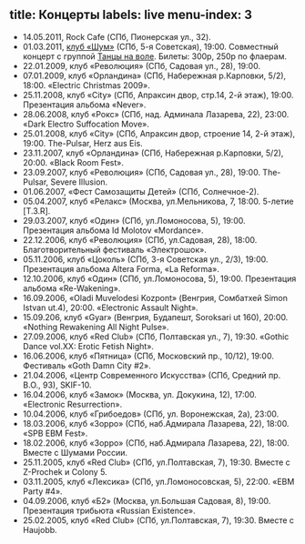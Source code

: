 title: Концерты
labels: live
menu-index: 3
---

- 14.05.2011, Rock Cafe (СПб, Пионерская ул., 32).
- 01.03.2011, [клуб «Шум»](http://shumclub.ru/) (СПб, 5-я Советская), 19:00.
  Совместный концерт с группой [Танцы на воле](http://tnv-music.com/).  Билеты:
  300р, 250р по флаерам.
- 22.01.2009, клуб «Революция» (СПб, Садовая ул., 28), 19:00.
- 07.01.2009, клуб «Орландина» (СПб, Набережная р.Карповки, 5/2), 18:00.
  «Electric Christmas 2009».
- 25.11.2008, клуб «City» (СПб, Апраксин двор, стр.14, 2-й этаж), 19:00.
  Презентация альбома «Never».
- 28.06.2008, клуб «Рокс» (СПб, над. Админала Лазарева, 22), 23:00.  «Dark
  Electro Suffocation Move».
- 25.01.2008, клуб «City» (СПб, Апраксин двор, строение 14, 2-й этаж), 19:00.
  The-Pulsar, Herz aus Eis.
- 23.11.2007, клуб «Орландина» (СПб, Набережная р.Карповки, 5/2), 20:00.  «Black
  Room Fest».
- 23.09.2007, клуб «Революция» (СПб, Садовая ул., 28), 19:00.  The-Pulsar,
  Severe Illusion.
- 01.06.2007, «Фест Самозащиты Детей» (СПб, Солнечное-2).
- 05.04.2007, клуб «Релакс» (Москва, ул.Мельникова, 7, 18:00.  5-летие [T.3.R].
- 29.03.2007, клуб «Один» (СПб, ул.Ломоносова, 5), 19:00.  Презентация альбома
  Id Molotov «Mordance».
- 22.12.2006, клуб «Революция» (СПб, ул.Садовая, 28), 18:00.  Благотворительный
  фестиваль «Электрошок».
- 05.11.2006, клуб «Цоколь» (СПб, 3-я Советская ул., 2/3), 19:00.  Презентация
  альбома Altera Forma, «La Reforma».
- 12.10.2006, клуб «Один» (СПб, ул.Ломоносова, 5), 19:00.  Презентация альбома
  «Re-Wakening».
- 16.09.2006, «Oladi Muvelodesi Kozpont» (Венгрия, Сомбатхей Simon Istvan ut.4),
  20:00.  «Electronic Assault Night».
- 15.09.206, клуб «Gyar» (Венгрия, Будапешт, Soroksari ut 160), 20:00.  «Nothing
  Rewakening All Night Pulse».
- 27.09.2006, клуб «Red Club» (СПб, Полтавская ул., 7), 19:30.  «Gothic Dance
  vol.XX: Erotic Fetish Night».
- 16.06.2006, клуб «Пятница» (СПб, Московский пр., 10/12), 19:00.  Фестиваль
  «Goth Damn City #2».
- 21.04.2006, «Центр Современного Искусства» (СПб, Средний пр. В.О., 93),
  SKIF-10.
- 16.04.2006, клуб «Замок» (Москва, ул. Докукина, 12), 17:00.  «Electronic
  Resurrection».
- 10.04.2006, клуб «Грибоедов» (СПб, ул. Воронежская, 2а), 23:00.
- 18.03.2006, клуб «Зорро» (СПб, наб.Адмирала Лазарева, 22), 18:00.  «SPB EBM
  Fest».
- 18.02.2006, клуб «Зорро» (СПб, наб.Адмирала Лазарева, 22), 18:00.  Вместе с
  Шумами России.
- 25.11.2005, клуб «Red Club» (СПб, ул.Полтавская, 7), 19:30.  Вместе с
  Z-Prochek и Colony 5.
- 03.11.2005, клуб «Лексика» (СПб, ул.Ломоносовская, 5), 22:00.  «EBM Party #4».
- 04.09.2006, клуб «Б2» (Москва, ул.Большая Садовая, 8), 19:00.  Презентация
  трибьюта «Russian Existence».
- 25.02.2005, клуб «Red Club» (СПб, ул.Полтавская, 7), 19:30.  Вместе с Haujobb.
